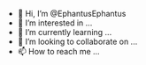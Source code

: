 - 👋 Hi, I’m @EphantusEphantus
- 👀 I’m interested in ...
- 🌱 I’m currently learning ...
- 💞️ I’m looking to collaborate on ...
- 📫 How to reach me ...

<!---
EphantusEphantus/EphantusEphantus is a ✨ special ✨ repository because its `README.md` (this file) appears on your GitHub profile.
You can click the Preview link to take a look at your changes.
--->
